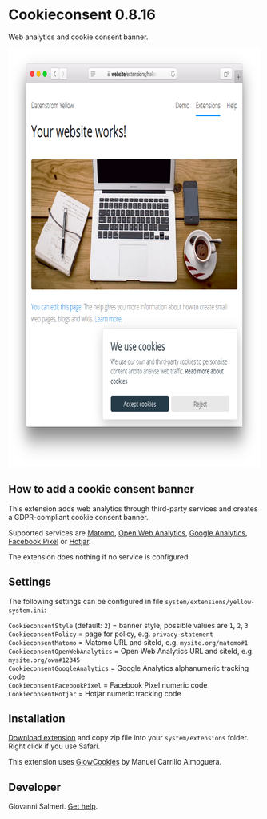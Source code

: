 Cookieconsent 0.8.16
=================
Web analytics and cookie consent banner.

<p align="center"><img src="cookieconsent-screenshot.png?raw=true" width="795" height="836" alt="Screenshot"></p>

## How to add a cookie consent banner

This extension adds web analytics through third-party services and creates a GDPR-compliant cookie consent banner.

Supported services are [Matomo](https://matomo.org/docs/installation/), [Open Web Analytics](https://github.com/Open-Web-Analytics/Open-Web-Analytics/wiki/), 
[Google Analytics](https://marketingplatform.google.com/about/analytics/), [Facebook Pixel](https://developers.facebook.com/docs/facebook-pixel/implementation) or [Hotjar](https://www.hotjar.com/).

The extension does nothing if no service is configured.

## Settings

The following settings can be configured in file `system/extensions/yellow-system.ini`:

`CookieconsentStyle` (default: `2`) = banner style; possible values are `1`, `2`, `3`  
`CookieconsentPolicy` = page for policy, e.g. `privacy-statement`  
`CookieconsentMatomo` = Matomo URL and siteId, e.g. `mysite.org/matomo#1`  
`CookieconsentOpenWebAnalytics` = Open Web Analytics URL and siteId, e.g. `mysite.org/owa#12345`  
`CookieconsentGoogleAnalytics` = Google Analytics alphanumeric tracking code  
`CookieconsentFacebookPixel` = Facebook Pixel numeric code  
`CookieconsentHotjar` = Hotjar numeric tracking code  

## Installation

[Download extension](https://github.com/GiovanniSalmeri/yellow-cookieconsent/archive/master.zip) and copy zip file into your `system/extensions` folder. Right click if you use Safari.

This extension uses [GlowCookies](https://manucaralmo.github.io/glow-cookies-web/) by Manuel Carrillo Almoguera.

## Developer

Giovanni Salmeri. [Get help](https://github.com/GiovanniSalmeri/yellow-metatags/issues).
